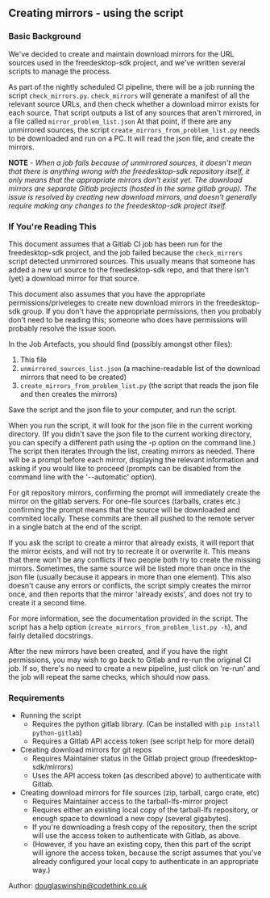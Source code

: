 ## Creating mirrors - using the script

### Basic Background
We've decided to create and maintain download mirrors for the URL sources used
in the freedesktop-sdk project, and we've written several scripts to manage the
process.

As part of the nightly scheduled CI pipeline, there will be a job running the
script `check_mirrors.py`. `check_mirrors` will generate a manifest of all the
relevant source URLs, and then check whether a download mirror exists for each
source. That script outputs a list of any sources that aren't mirrored, in a
file called `mirror_problem_list.json`
At that point, if there are any unmirrored sources, the script
`create_mirrors_from_problem_list.py` needs to be downloaded and run on a PC.
It will read the json file, and create the mirrors.

**NOTE** - *When a job fails because of unmirrored sources, it doesn't mean that
there is anything wrong with the freedesktop-sdk repository itself, it only
means that the appropriate mirrors don't exist yet. The download mirrors are
separate Gitlab projects (hosted in the same gitlab group). The issue is
resolved by creating new download mirrors, and doesn't generally require making
any changes to the freedesktop-sdk project itself.*

### If You're Reading This
This document assumes that a Gitlab CI job has been run for the freedesktop-sdk
project, and the job failed because the `check_mirrors` script detected
unmirrored sources. This usually means that someone has added a new url source
to the freedesktop-sdk repo, and that there isn't (yet) a download mirror for
that source.

This document also assumes that you have the appropriate permissions/priveleges
to create new download mirrors in the freedesktop-sdk group. If you don't have
the appropriate permissions, then you probably don't need to be reading this;
someone who does have permissions will probably resolve the issue soon.

In the Job Artefacts, you should find (possibly amongst other files):
  1. This file
  2. `unmirrored_sources_list.json` (a machine-readable list of the download
mirrors that need to be created)
  3. `create_mirrors_from_problem_list.py` (the script that reads the json file
and then creates the mirrors)

Save the script and the json file to your computer, and run the script.

When you run the script, it will look for the json file in the current working
directory. (If you didn't save the json file to the current working directory,
you can specify a different path using the -p option on the command line.) The
script then iterates through the list, creating mirrors as needed. There will
be a prompt before each mirror, displaying the relevant information and asking
if you would like to proceed (prompts can be disabled from the command line with
the '--automatic' option).

For git repository mirrors, confirming the prompt will immediately create the
mirror on the gitlab servers. For one-file sources (tarballs, crates etc.)
confirming the prompt means that the source will be downloaded and commited
locally. These commits are then all pushed to the remote server in a single
batch at the end of the script.

If you ask the script to create a mirror that already exists, it will report
that the mirror exists, and will not try to recreate it or overwrite it. This
means that there won't be any conflicts if two people both try to create the
missing mirrors. Sometimes, the same source will be listed more than once in the
json file (usually because it appears in more than one element). This also
doesn't cause any errors or conflicts, the script simply creates the mirror
once, and then reports that the mirror 'already exists', and does not try to
create it a second time.

For more information, see the documentation provided in the script. The script
has a help option (`create_mirrors_from_problem_list.py -h`), and fairly
detailed docstrings.

After the new mirrors have been created, and if you have the right permissions,
you may wish to go back to Gitlab and re-run the original CI job. If so,
there's no need to create a new pipeline, just click on 're-run' and the job
will repeat the same checks, which should now pass.

### Requirements
* Running the script
  - Requires the python gitlab library. (Can be installed with `pip install
    python-gitlab`)
  - Requires a Gitlab API access token (see script help for more detail)
* Creating download mirrors for git repos
  - Requires Maintainer status in the Gitlab project group
    (freedesktop-sdk/mirrors)
  - Uses the API access token (as described above) to authenticate with Gitlab.
* Creating download mirrors for file sources (zip, tarball, cargo crate, etc)
  - Requires Maintainer access to the tarball-lfs-mirror project
  - Requires either an existing local copy of the tarball-lfs repository, or
    enough space to download a new copy (several gigabytes).
  - If you're downloading a fresh copy of the repository, then the script
    will use the access token to authenticate with Gitlab, as above.
  - (However, if you have an existing copy, then this part of the script will
    ignore the access token, because the script assumes that you've already
    configured your local copy to authenticate in an appropriate way.)

Author: douglaswinship@codethink.co.uk
